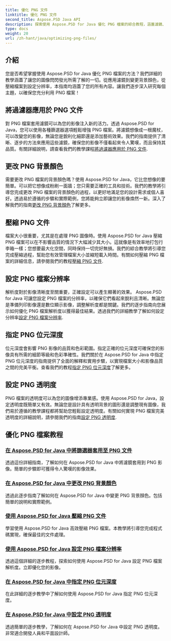 ```yaml
---
title: 優化 PNG 文件
linktitle: 優化 PNG 文件
second_title: Aspose.PSD Java API
description: 探索使用 Aspose.PSD for Java 優化 PNG 檔案的綜合教程，涵蓋濾鏡、背景顏色變更、壓縮、解析度、位元深度和透明度。
type: docs
weight: 20
url: /zh-hant/java/optimizing-png-files/
---
```

## 介紹

您是否希望掌握使用 Aspose.PSD for Java 優化 PNG 檔案的方法？我們詳細的教學涵蓋了讓您的圖像閃閃發光所需了解的一切。從應用濾鏡到變更背景顏色，從壓縮檔案到設定分辨率，本指南均涵蓋了您的所有內容。讓我們逐步深入研究每個主題，以確保您充分利用 PNG 檔案！

## 將過濾器應用於 PNG 文件

對 PNG 檔案套用濾鏡可以為您的影像注入新的活力。透過 Aspose.PSD for Java，您可以使用各種篩選器選項輕鬆增強 PNG 檔案。將濾鏡想像成一根魔杖，可以改變您的影像，無論您是銳利化細節還是添加藝術效果。我們的指南提供了清晰、逐步的方法來應用這些濾鏡，確保您的影像不僅看起來令人驚嘆，而且保持其品質。有關詳細說明，請查看我們的教學課程[將過濾器應用於 PNG 文件](./apply-filters-png-files/).

## 更改 PNG 背景顏色

需要更改 PNG 檔案的背景顏色嗎？使用 Aspose.PSD for Java，它比您想像的要簡單。可以把它想像成粉刷一面牆；您只需要正確的工具和技術。我們的教學將引導您完成更改 PNG 檔案的背景顏色的過程，以更好地滿足您的設計需求或個人喜好。透過易於遵循的步驟和實際範例，您將能夠立即讓您的影像煥然一新。深入了解我們的指南[更改 PNG 背景顏色](./change-png-background-color/)了解更多。

## 壓縮 PNG 文件

檔案大小很重要，尤其是在處理 PNG 圖像時。使用 Aspose.PSD for Java 壓縮 PNG 檔案可以在不影響品質的情況下大幅減少其大小。這就像是有效率地打包行李箱一樣；您想要最大化空間，同時保持一切完好無損。我們的綜合教學將引導您完成壓縮過程，幫助您有效管理檔案大小並縮短載入時間。有關如何壓縮 PNG 檔案的詳細信息，請參閱我們的教程[壓縮 PNG 文件](./compress-png-files/).

## 設定 PNG 檔案分辨率

解析度對於影像清晰度至關重要，正確設定可以產生顯著的效果。 Aspose.PSD for Java 可讓您設定 PNG 檔案的分辨率，以確保它們看起來銳利且清晰。無論您是準備列印影像還是數位顯示影像，調整解析度都是關鍵。我們的逐步指南向您展示如何優化 PNG 檔案解析度以獲得最佳結果。透過我們的詳細教學了解如何設定分辨率[設定 PNG 檔案分辨率](./set-png-file-resolution/).

## 指定 PNG 位元深度

位元深度會影響 PNG 影像的品質和色彩範圍。指定正確的位元深度可確保您的影像具有所需的細節等級和色彩準確性。我們關於在 Aspose.PSD for Java 中指定 PNG 位元深度的指南提供了全面的解釋和實用步驟，以實現檔案大小和影像品質之間的完美平衡。查看我們的教程[指定 PNG 位元深度](./specify-png-bit-depth/)了解更多。

## 設定 PNG 透明度

PNG 檔案的透明度可以為您的圖像增添專業感。使用 Aspose.PSD for Java，設定透明度既簡單又有效。無論您是設計具有透明背景的圖形還是調整現有圖像，我們易於遵循的教學課程都將幫助您輕鬆設定透明度。有關如何實現 PNG 檔案完美透明度的詳細說明，請參閱我們的指南[設定 PNG 透明度](./set-png-transparency/).

## 優化 PNG 檔案教程
### [在 Aspose.PSD for Java 中將篩選器套用至 PNG 文件](./apply-filters-png-files/)
透過這份詳細指南，了解如何在 Aspose.PSD for Java 中將濾鏡套用到 PNG 影像。簡單的步驟即可獲得令人驚嘆的影像效果。
### [在 Aspose.PSD for Java 中更改 PNG 背景顏色](./change-png-background-color/)
透過此逐步指南了解如何在 Aspose.PSD for Java 中變更 PNG 背景顏色。包括簡單的說明和實際範例。
### [使用 Aspose.PSD for Java 壓縮 PNG 文件](./compress-png-files/)
學習使用 Aspose.PSD for Java 高效壓縮 PNG 檔案。本教學將引導您完成程式碼實現，確保最佳的文件處理。
### [使用 Aspose.PSD for Java 設定 PNG 檔案分辨率](./set-png-file-resolution/)
透過這個詳細的逐步教程，探索如何使用 Aspose.PSD for Java 設定 PNG 檔案解析度。立即優化您的影像。
### [在 Aspose.PSD for Java 中指定 PNG 位元深度](./specify-png-bit-depth/)
在此詳細的逐步教學中了解如何使用 Aspose.PSD for Java 指定 PNG 位元深度。
### [在 Aspose.PSD for Java 中設定 PNG 透明度](./set-png-transparency/)
透過簡單的逐步教學，了解如何在 Aspose.PSD for Java 中設定 PNG 透明度。非常適合開發人員和平面設計師。